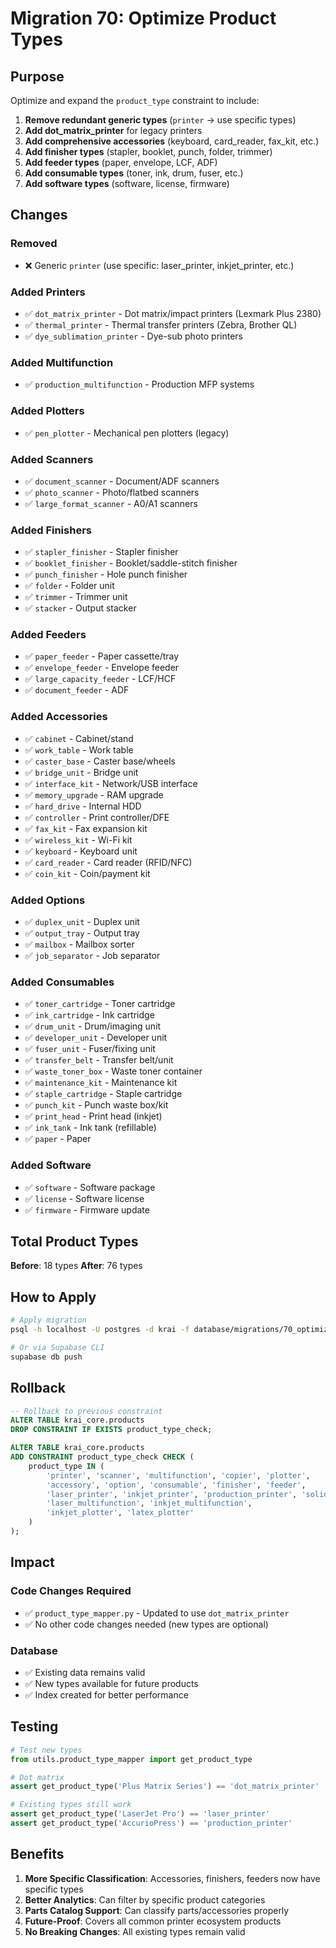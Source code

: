 # Migration 70: Optimize Product Types

## Purpose

Optimize and expand the `product_type` constraint to include:
1. **Remove redundant generic types** (`printer` → use specific types)
2. **Add dot_matrix_printer** for legacy printers
3. **Add comprehensive accessories** (keyboard, card_reader, fax_kit, etc.)
4. **Add finisher types** (stapler, booklet, punch, folder, trimmer)
5. **Add feeder types** (paper, envelope, LCF, ADF)
6. **Add consumable types** (toner, ink, drum, fuser, etc.)
7. **Add software types** (software, license, firmware)

## Changes

### Removed
- ❌ Generic `printer` (use specific: laser_printer, inkjet_printer, etc.)

### Added Printers
- ✅ `dot_matrix_printer` - Dot matrix/impact printers (Lexmark Plus 2380)
- ✅ `thermal_printer` - Thermal transfer printers (Zebra, Brother QL)
- ✅ `dye_sublimation_printer` - Dye-sub photo printers

### Added Multifunction
- ✅ `production_multifunction` - Production MFP systems

### Added Plotters
- ✅ `pen_plotter` - Mechanical pen plotters (legacy)

### Added Scanners
- ✅ `document_scanner` - Document/ADF scanners
- ✅ `photo_scanner` - Photo/flatbed scanners
- ✅ `large_format_scanner` - A0/A1 scanners

### Added Finishers
- ✅ `stapler_finisher` - Stapler finisher
- ✅ `booklet_finisher` - Booklet/saddle-stitch finisher
- ✅ `punch_finisher` - Hole punch finisher
- ✅ `folder` - Folder unit
- ✅ `trimmer` - Trimmer unit
- ✅ `stacker` - Output stacker

### Added Feeders
- ✅ `paper_feeder` - Paper cassette/tray
- ✅ `envelope_feeder` - Envelope feeder
- ✅ `large_capacity_feeder` - LCF/HCF
- ✅ `document_feeder` - ADF

### Added Accessories
- ✅ `cabinet` - Cabinet/stand
- ✅ `work_table` - Work table
- ✅ `caster_base` - Caster base/wheels
- ✅ `bridge_unit` - Bridge unit
- ✅ `interface_kit` - Network/USB interface
- ✅ `memory_upgrade` - RAM upgrade
- ✅ `hard_drive` - Internal HDD
- ✅ `controller` - Print controller/DFE
- ✅ `fax_kit` - Fax expansion kit
- ✅ `wireless_kit` - Wi-Fi kit
- ✅ `keyboard` - Keyboard unit
- ✅ `card_reader` - Card reader (RFID/NFC)
- ✅ `coin_kit` - Coin/payment kit

### Added Options
- ✅ `duplex_unit` - Duplex unit
- ✅ `output_tray` - Output tray
- ✅ `mailbox` - Mailbox sorter
- ✅ `job_separator` - Job separator

### Added Consumables
- ✅ `toner_cartridge` - Toner cartridge
- ✅ `ink_cartridge` - Ink cartridge
- ✅ `drum_unit` - Drum/imaging unit
- ✅ `developer_unit` - Developer unit
- ✅ `fuser_unit` - Fuser/fixing unit
- ✅ `transfer_belt` - Transfer belt/unit
- ✅ `waste_toner_box` - Waste toner container
- ✅ `maintenance_kit` - Maintenance kit
- ✅ `staple_cartridge` - Staple cartridge
- ✅ `punch_kit` - Punch waste box/kit
- ✅ `print_head` - Print head (inkjet)
- ✅ `ink_tank` - Ink tank (refillable)
- ✅ `paper` - Paper

### Added Software
- ✅ `software` - Software package
- ✅ `license` - Software license
- ✅ `firmware` - Firmware update

## Total Product Types

**Before**: 18 types
**After**: 76 types

## How to Apply

```bash
# Apply migration
psql -h localhost -U postgres -d krai -f database/migrations/70_optimize_product_types.sql

# Or via Supabase CLI
supabase db push
```

## Rollback

```sql
-- Rollback to previous constraint
ALTER TABLE krai_core.products 
DROP CONSTRAINT IF EXISTS product_type_check;

ALTER TABLE krai_core.products 
ADD CONSTRAINT product_type_check CHECK (
    product_type IN (
        'printer', 'scanner', 'multifunction', 'copier', 'plotter',
        'accessory', 'option', 'consumable', 'finisher', 'feeder',
        'laser_printer', 'inkjet_printer', 'production_printer', 'solid_ink_printer',
        'laser_multifunction', 'inkjet_multifunction',
        'inkjet_plotter', 'latex_plotter'
    )
);
```

## Impact

### Code Changes Required
- ✅ `product_type_mapper.py` - Updated to use `dot_matrix_printer`
- ✅ No other code changes needed (new types are optional)

### Database
- ✅ Existing data remains valid
- ✅ New types available for future products
- ✅ Index created for better performance

## Testing

```python
# Test new types
from utils.product_type_mapper import get_product_type

# Dot matrix
assert get_product_type('Plus Matrix Series') == 'dot_matrix_printer'

# Existing types still work
assert get_product_type('LaserJet Pro') == 'laser_printer'
assert get_product_type('AccurioPress') == 'production_printer'
```

## Benefits

1. **More Specific Classification**: Accessories, finishers, feeders now have specific types
2. **Better Analytics**: Can filter by specific product categories
3. **Parts Catalog Support**: Can classify parts/accessories properly
4. **Future-Proof**: Covers all common printer ecosystem products
5. **No Breaking Changes**: All existing types remain valid
